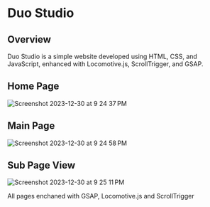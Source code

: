 # Duo Studio


## Overview

Duo Studio is a simple website developed using HTML, CSS, and JavaScript, enhanced with Locomotive.js, ScrollTrigger, and GSAP.

## Home Page
![Screenshot 2023-12-30 at 9 24 37 PM](https://github.com/ayushkr30/duo-studio-main/assets/114496295/84a6af4b-8ef7-4db8-8ff5-19ce263b3495)


## Main Page 

![Screenshot 2023-12-30 at 9 24 58 PM](https://github.com/ayushkr30/duo-studio-main/assets/114496295/00e258ef-eaba-4488-ab02-f025f4561821)

## Sub Page View
![Screenshot 2023-12-30 at 9 25 11 PM](https://github.com/ayushkr30/duo-studio-main/assets/114496295/b9d9e439-010f-402b-92af-437d2494817b)

 All pages enchaned with GSAP, Locomotive.js and ScrollTrigger
